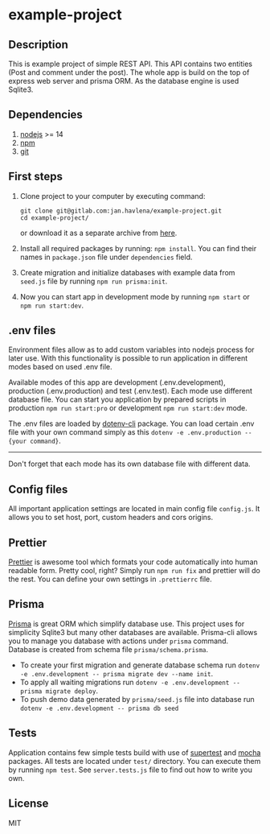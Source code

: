 # example-project

## Description

This is example project of simple REST API. This API contains two entities (Post and comment under the post).
The whole app is build on the top of express web server and prisma ORM. As the database engine is used Sqlite3.

## Dependencies

1. [nodejs](https://nodejs.org/en/) >= 14
2. [npm](https://www.npmjs.com/)
3. [git](https://git-scm.com/)

## First steps

1. Clone project to your computer by executing command:

   ```
   git clone git@gitlab.com:jan.havlena/example-project.git
   cd example-project/
   ```

   or download it as a separate archive from [here](https://gitlab.com/jan.havlena/example-project/-/archive/main/example-project-main.zip).

2. Install all required packages by running: `npm install`.
   You can find their names in `package.json` file under `dependencies` field.
3. Create migration and initialize databases with example data from `seed.js` file by running `npm run prisma:init`.
4. Now you can start app in development mode by running `npm start` or `npm run start:dev`.

## .env files

Environment files allow as to add custom variables into nodejs process for later use.
With this functionality is possible to run application in different modes based on used .env file.

Available modes of this app are development (.env.development), production (.env.production) and test (.env.test).
Each mode use different database file.
You can start you application by prepared scripts in production `npm run start:pro` or development `npm run start:dev` mode.

The .env files are loaded by [dotenv-cli](https://www.npmjs.com/package/dotenv-cli) package. You can load certain .env file with your own command simply as this `dotenv -e .env.production -- {your command}`.

---

Don't forget that each mode has its own database file with different data.

## Config files

All important application settings are located in main config file `config.js`. It allows you to set host, port, custom headers and cors origins.

## Prettier

[Prettier](https://www.npmjs.com/package/prettier) is awesome tool which formats your code automatically into human readable form. Pretty cool, right?
Simply run `npm run fix` and prettier will do the rest. You can define your own settings in `.prettierrc` file.

## Prisma
[Prisma](https://www.npmjs.com/package/prisma) is great ORM which simplify database use. This project uses for simplicity Sqlite3 but many other databases are available.
Prisma-cli allows you to manage you database with actions under `prisma` command. Database is created from schema file `prisma/schema.prisma`.
* To create your first migration and generate database schema run `dotenv -e .env.development -- prisma migrate dev --name init`.
* To apply all waiting migrations run `dotenv -e .env.development -- prisma migrate deploy`.  
* To push demo data generated by `prisma/seed.js` file into database run `dotenv -e .env.development -- prisma db seed`


## Tests
Application contains few simple tests build with use of [supertest](https://www.npmjs.com/package/supertest) and [mocha](https://www.npmjs.com/package/mocha) packages. All tests are located under `test/` directory. You can execute them by running `npm test`.
See `server.tests.js` file to find out how to write you own.

## License
MIT